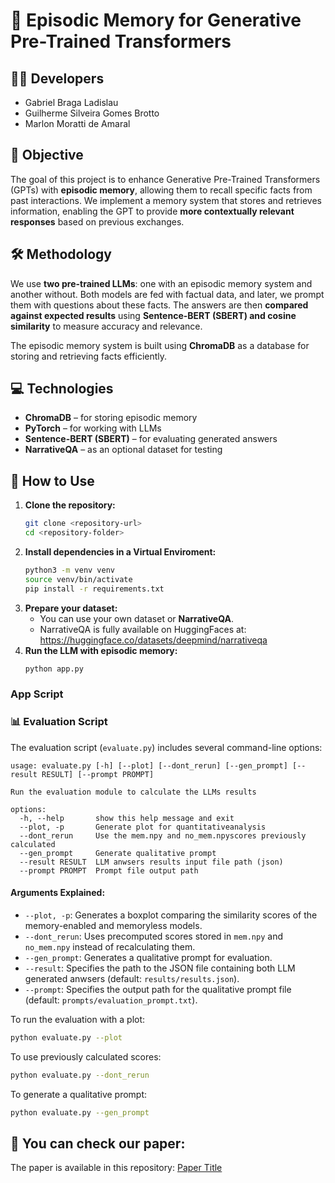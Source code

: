 # 🧠 Episodic Memory for Generative Pre-Trained Transformers

## 👨‍💻 Developers
- Gabriel Braga Ladislau
- Guilherme Silveira Gomes Brotto
- Marlon Moratti de Amaral  

## 🎯 Objective
The goal of this project is to enhance Generative Pre-Trained Transformers (GPTs) with **episodic memory**, allowing them to recall specific facts from past interactions. We implement a memory system that stores and retrieves information, enabling the GPT to provide **more contextually relevant responses** based on previous exchanges.

## 🛠️ Methodology
We use **two pre-trained LLMs**: one with an episodic memory system and another without. Both models are fed with factual data, and later, we prompt them with questions about these facts. The answers are then **compared against expected results** using **Sentence-BERT (SBERT) and cosine similarity** to measure accuracy and relevance.

The episodic memory system is built using **ChromaDB** as a database for storing and retrieving facts efficiently.

## 💻 Technologies
- **ChromaDB** – for storing episodic memory
- **PyTorch** – for working with LLMs
- **Sentence-BERT (SBERT)** – for evaluating generated answers
- **NarrativeQA** – as an optional dataset for testing

## 🚀 How to Use
1. **Clone the repository:**
   ```bash
   git clone <repository-url>
   cd <repository-folder>
   ```
2. **Install dependencies in a Virtual Enviroment:**
   ```bash
   python3 -m venv venv
   source venv/bin/activate
   pip install -r requirements.txt
   ```
3. **Prepare your dataset:**
   - You can use your own dataset or **NarrativeQA**.
   - NarrativeQA is fully available on HuggingFaces at:
     https://huggingface.co/datasets/deepmind/narrativeqa
4. **Run the LLM with episodic memory:**
   ```bash
   python app.py
   ```

### App Script


### 📊 Evaluation Script
The evaluation script (`evaluate.py`) includes several command-line options:

```text
usage: evaluate.py [-h] [--plot] [--dont_rerun] [--gen_prompt] [--result RESULT] [--prompt PROMPT]

Run the evaluation module to calculate the LLMs results

options:
  -h, --help       show this help message and exit
  --plot, -p       Generate plot for quantitativeanalysis
  --dont_rerun     Use the mem.npy and no_mem.npyscores previously calculated
  --gen_prompt     Generate qualitative prompt
  --result RESULT  LLM anwsers results input file path (json)
  --prompt PROMPT  Prompt file output path
```

#### Arguments Explained:
- `--plot, -p`: Generates a boxplot comparing the similarity scores of the memory-enabled and memoryless models.
- `--dont_rerun`: Uses precomputed scores stored in `mem.npy` and `no_mem.npy` instead of recalculating them.
- `--gen_prompt`: Generates a qualitative prompt for evaluation.
- `--result`: Specifies the path to the JSON file containing both LLM generated anwsers (default: `results/results.json`).
- `--prompt`: Specifies the output path for the qualitative prompt file (default: `prompts/evaluation_prompt.txt`).

To run the evaluation with a plot:
```bash
python evaluate.py --plot
```

To use previously calculated scores:
```bash
python evaluate.py --dont_rerun
```

To generate a qualitative prompt:
```bash
python evaluate.py --gen_prompt
```

## 📄 You can check our paper:
The paper is available in this repository: [Paper Title](./Episodic_Memory_in_Large_Language_Models.pdf)

